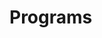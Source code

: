 # Programs





























































































































































































































































